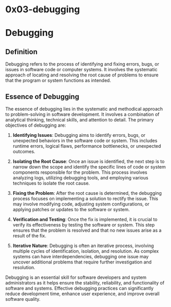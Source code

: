 # 0x03-debugging
# Debugging

## Definition
Debugging refers to the process of identifying and fixing errors, bugs, or issues in software code or computer systems. It involves the systematic approach of locating and resolving the root cause of problems to ensure that the program or system functions as intended.

## Essence of Debugging
The essence of debugging lies in the systematic and methodical approach to problem-solving in software development. It involves a combination of analytical thinking, technical skills, and attention to detail. The primary objectives of debugging are:

1. **Identifying Issues**: Debugging aims to identify errors, bugs, or unexpected behaviors in the software code or system. This includes runtime errors, logical flaws, performance bottlenecks, or unexpected outcomes.

2. **Isolating the Root Cause**: Once an issue is identified, the next step is to narrow down the scope and identify the specific lines of code or system components responsible for the problem. This process involves analyzing logs, utilizing debugging tools, and employing various techniques to isolate the root cause.

3. **Fixing the Problem**: After the root cause is determined, the debugging process focuses on implementing a solution to rectify the issue. This may involve modifying code, adjusting system configurations, or applying patches or updates to the software or system.

4. **Verification and Testing**: Once the fix is implemented, it is crucial to verify its effectiveness by testing the software or system. This step ensures that the problem is resolved and that no new issues arise as a result of the fix.

5. **Iterative Nature**: Debugging is often an iterative process, involving multiple cycles of identification, isolation, and resolution. As complex systems can have interdependencies, debugging one issue may uncover additional problems that require further investigation and resolution.

Debugging is an essential skill for software developers and system administrators as it helps ensure the stability, reliability, and functionality of software and systems. Effective debugging practices can significantly reduce development time, enhance user experience, and improve overall software quality.
